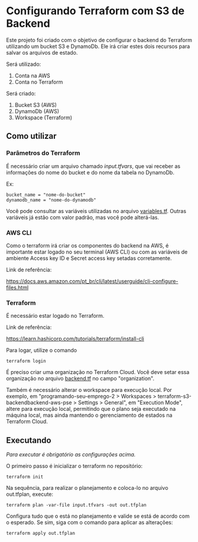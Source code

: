 # Configurando Terraform com S3 de Backend

Este projeto foi criado com o objetivo de configurar o backend do Terraform utilizando um bucket S3 e DynamoDb. Ele irá criar estes dois recursos para salvar os arquivos de estado.

Será utilizado:

1. Conta na AWS
2. Conta no Terraform

Será criado:

1. Bucket S3 (AWS)
2. DynamoDb (AWS)
3. Workspace (Terraform)

## Como utilizar
### Parâmetros do Terraform
É necessário criar um arquivo chamado *input.tfvars*, que vai receber as informações do nome do bucket e do nome da tabela no DynamoDb.

Ex:
```
bucket_name = "nome-do-bucket"
dynamodb_name = "nome-do-dynamodb"
```

Você pode consultar as variáveis utilizadas no arquivo [variables.tf](backend/s3/variables.tf). Outras variáveis já estão com valor padrão, mas você pode alterá-las.

### AWS CLI
Como o terraform irá criar os componentes do backend na AWS, é importante estar logado no seu terminal (AWS CLI) ou com as variáveis de ambiente Access key ID e Secret access key setadas corretamente.

Link de referência:

https://docs.aws.amazon.com/pt_br/cli/latest/userguide/cli-configure-files.html

### Terraform
É necessário estar logado no Terraform. 

Link de referência:

https://learn.hashicorp.com/tutorials/terraform/install-cli

Para logar, utilize o comando
```
terraform login
```

É preciso criar uma organização no Terraform Cloud.  Você deve setar essa organização no arquivo [backend.tf](backend/s3/backend.tf) no campo "organization".

Também é necessário alterar o workspace para execução local. Por exemplo, em "programando-seu-emprego-2 > Workspaces > terraform-s3-backendbackend-aws-pse > Settings > General", em "Execution Mode", altere para execução local, permitindo que o plano seja executado na máquina local, mas ainda mantendo o gerenciamento de estados na Terraform Cloud.



## Executando
*Para executar é obrigatório as configurações acima.*

O primeiro passo é inicializar o terraform no repositório:
```
terraform init
```

Na sequência, para realizar o planejamento e coloca-lo no arquivo out.tfplan, execute:
```
terraform plan -var-file input.tfvars -out out.tfplan
```

Configura tudo que o está no planejamento e valide se está de acordo com o esperado. Se sim, siga com o comando para aplicar as alterações:
```
terraform apply out.tfplan
```

